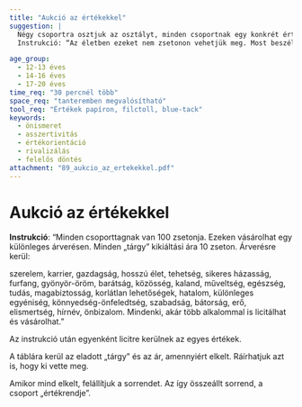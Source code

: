 ```yaml
---
title: "Aukció az értékekkel"
suggestion: | 
  Négy csoportra osztjuk az osztályt, minden csoportnak egy konkrét értékkel kell foglalkoznia. A csoportok feladata: a gyönyör, a kaland, a szabadság és a tudás (esetleg elismertség vagy különleges egyéniség) elérésének módjait összegyűjteni.
  Instrukció: “Az életben ezeket nem zsetonon vehetjük meg. Most beszéljétek meg, hogy szerintetek hogyan érhetők el ezek? Tehát milyen módon lehet részed kalandban, hogy érheted el, hogy szabad légy…? Gyűjtsetek össze minél több lehetőséget és írjátok le őket.”

age_group:
  - 12-13 éves
  - 14-16 éves
  - 17-20 éves
time_req: "30 percnél több"
space_req: "tanteremben megvalósítható"
tool_req: "Értékek papíron, filctoll, blue-tack"
keywords: 
  - önismeret
  - asszertivitás
  - értékorientáció
  - rivalizálás
  - felelős döntés
attachment: "89_aukcio_az_ertekekkel.pdf"
---
```


# Aukció az értékekkel

**Instrukció**: “Minden csoporttagnak van 100 zsetonja. Ezeken vásárolhat egy különleges árverésen. Minden „tárgy” kikiáltási ára 10 zseton. Árverésre kerül:

szerelem, karrier, gazdagság, hosszú élet, tehetség, sikeres házasság, furfang, gyönyör-öröm, barátság, közösség, kaland, műveltség, egészség, tudás, magabiztosság, korlátlan lehetőségek, hatalom, különleges egyéniség, könnyedség-önfeledtség, szabadság, bátorság, erő, elismertség, hírnév, önbizalom. Mindenki, akár több alkalommal is licitálhat és vásárolhat.”

Az instrukció után egyenként licitre kerülnek az egyes értékek.

A táblára kerül az eladott „tárgy” és az ár, amennyiért elkelt. Ráírhatjuk azt is, hogy ki vette meg.

Amikor mind elkelt, felállítjuk a sorrendet. Az így összeállt sorrend, a csoport „értékrendje”.
  
  
